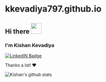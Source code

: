 # kkevadiya797.github.io


## Hi there <img src="https://raw.githubusercontent.com/MartinHeinz/MartinHeinz/master/wave.gif" width="35px">

### I'm Kishan Kevadiya

<!-- ![](https://komarev.com/ghpvc/?username=kkevadiya797&label=View+Counter) -->

[![LinkedIN Badge](https://img.shields.io/badge/LinkdeIN-Kishan-blue)](https://www.linkedin.com/in/kishan-kevadiya-889332188/) 



Thanks a lot! ❤️

![Kishan's github stats](https://github-readme-stats.vercel.app/api?username=kkevadiya797&theme=nightowl&show_icons=true)

<!--
**kkevadiya797/kkevadiya797** is a ✨ _special_ ✨ repository because its `README.md` (this file) appears on your GitHub profile.

Here are some ideas to get you started:

- 🔭 I’m currently working on ...
- 🌱 I’m currently learning ...
- 👯 I’m looking to collaborate on ...
- 🤔 I’m looking for help with ...
- 💬 Ask me about ...
- 📫 How to reach me: ...
- 😄 Pronouns: ...
- ⚡ Fun fact: ...
-->
